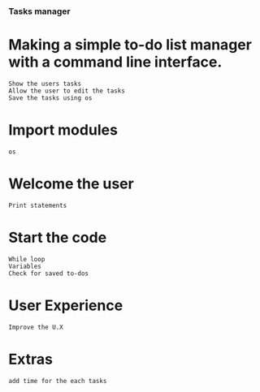 ### Tasks manager

# Making a simple to-do list manager with a command line interface.
    Show the users tasks
    Allow the user to edit the tasks
    Save the tasks using os
# Import modules
    os
# Welcome the user
    Print statements

# Start the code
    While loop
    Variables
    Check for saved to-dos

# User Experience
    Improve the U.X

# Extras
    add time for the each tasks